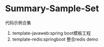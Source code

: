 # Summary-Sample-Set
代码示例合集

1. template-javaweb:spring boot模板工程
2. template-redis:springboot 整合redis demo